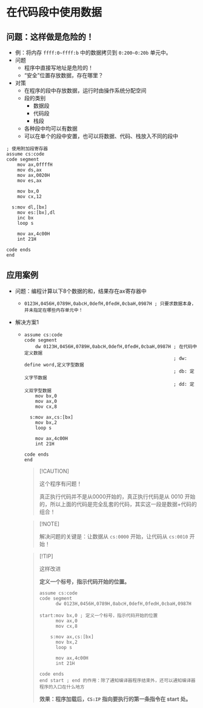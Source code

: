 # 在代码段中使用数据



## 问题：这样做是危险的！



-   例：将内存 `ffff:0~ffff:b` 中的数据拷贝到 `0:200~0:20b` 单元中。
-   问题
    -   程序中直接写地址是危险的！
    -   “安全”位置存放数据，存在哪里？
-   对策
    -   在程序的段中存放数据，运行时由操作系统分配空间
    -   段的类别
        -   数据段
        -   代码段
        -   栈段
    -   各种段中均可以有数据
    -   可以在单个的段中安置，也可以将数据、代码、栈放入不同的段中



```assembly
; 使用附加段寄存器
assume cs:code
code segment
    mov ax,0ffffH
    mov ds,ax
    mov ax,0020H
    mov es,ax
    
    mov bx,0
    mov cx,12
    
  s:mov dl,[bx]
    mov es:[bx],dl
    inc bx
    loop s
    
    mov ax,4c00H
    int 21H
    
code ends
end
```







## 应用案例



-   问题：编程计算以下8个数据的和，结果存在ax寄存器中

    -   ```assembly
        0123H,0456H,0789H,0abcH,0defH,0fedH,0cbaH,0987H ; 只要求数据本身，并未指定在哪些内存单元中！
        ```

-   解决方案1

    -   ```assembly
        assume cs:code
        code segment
            dw 0123H,0456H,0789H,0abcH,0defH,0fedH,0cbaH,0987H ; 在代码中定义数据
                                                               ; dw: define word,定义字型数据
                                                               ; db: 定义字节数据
                                                               ; dd: 定义双字型数据
            mov bx,0
            mov ax,0
            mov cx,8
            
          s:mov ax,cs:[bx]
            mov bx,2
            loop s
            
            mov ax,4c00H
            int 21H
            
        code ends
        end
        ```

        >   [!CAUTION]
        >
        >   这个程序有问题！
        >
        >   
        >
        >   真正执行代码并不是从0000开始的，真正执行代码是从 0010 开始的，所以上面的代码是完全乱套的代码，其实这一段是数据+代码的组合！

        

        >   [!NOTE]
        >
        >   解决问题的关键是：让数据从 `cs:0000` 开始，让代码从 `cs:0010` 开始！

        

        >   [!TIP]
        >
        >   这样改进
        >
        >   
        >
        >   **定义一个标号，指示代码开始的位置。**
        >
        >   
        >
        >   ```assembly
        >   assume cs:code
        >   code segment
        >         dw 0123H,0456H,0789H,0abcH,0defH,0fedH,0cbaH,0987H
        >       
        >   start:mov bx,0 ; 定义一个标号，指示代码开始的位置
        >         mov ax,0
        >         mov cx,8
        >       
        >       s:mov ax,cs:[bx]
        >         mov bx,2
        >         loop s
        >       
        >         mov ax,4c00H
        >         int 21H
        >       
        >   code ends
        >   end start ; end 的作用：除了通知编译器程序结束外，还可以通知编译器程序的入口在什么地方
        >   ```
        >
        >   
        >
        >   **效果：程序加载后，`CS:IP` 指向要执行的第一条指令在 start 处。**

        

